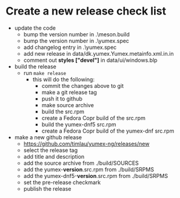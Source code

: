 # Create a new release check list

- update the code
  - bump the version number in .\meson.build
  - bump the version number in .\yumex.spec
  - add changelog entry in .\yumex.spec
  - add new release in data/dk.yumex.Yumex.metainfo.xml.in.in
  - comment out **styles ["devel"]** in data/ui/windows.blp
- build the release
  - run `make release`
    - this will do the following:
      - commit the changes above to git
      - make a git release tag
      - push it to github
      - make source archive
      - build the src.rpm
      - create a Fedora Copr build of the src.rpm
      - build the yumex-dnf5 src.rpm
      - create a Fedora Copr build of the yumex-dnf src.rpm
- make a new github release
  - https://github.com/timlau/yumex-ng/releases/new
  - select the release tag
  - add title and description
  - add the source archive from ./build/SOURCES
  - add the yumex-**version**.src.rpm from ./build/SRPMS
  - add the yumex-dnf5-**version**.src.rpm from ./build/SRPMS
  - set the pre-release checkmark
  - publish the release
